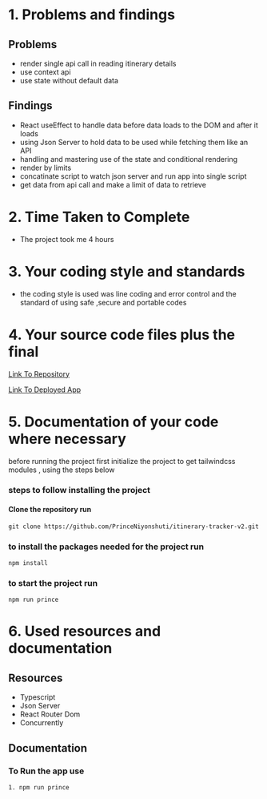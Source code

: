 <!-- @format -->

# 1. Problems and findings

## Problems

- render single api call in reading itinerary details
- use context api 
- use state without default data 

## Findings

- React useEffect to handle data before data loads to the DOM and after it loads
- using Json Server to hold data to be used while fetching them like an API
- handling and mastering use of the state and conditional rendering
- render by limits
- concatinate script to watch json server and run app into single script
- get data from api call and make a limit of data to retrieve

# 2. Time Taken to Complete

- The project took me 4 hours

# 3. Your coding style and standards

- the coding style is used was line coding and error control and
  the standard of using safe ,secure and portable codes

# 4. Your source code files plus the final

[Link To Repository](https://github.com/PrinceNiyonshuti/itinerary-tracker-v2.git)

[Link To Deployed App]()

# 5. Documentation of your code where necessary

before running the project first initialize the project to get tailwindcss modules , using the steps below


### steps to follow installing the project
#### Clone the repository run
    git clone https://github.com/PrinceNiyonshuti/itinerary-tracker-v2.git
    
### to install the packages needed for the project run
    npm install 
    
### to start the project run
    npm run prince

# 6. Used resources and documentation

## Resources

- Typescript
- Json Server
- React Router Dom
- Concurrently

## Documentation

### To Run the app use

    1. npm run prince
